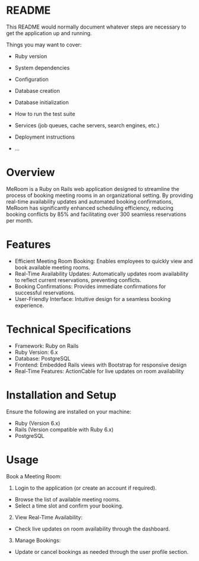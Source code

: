 # README

This README would normally document whatever steps are necessary to get the
application up and running.

Things you may want to cover:

* Ruby version

* System dependencies

* Configuration

* Database creation

* Database initialization

* How to run the test suite

* Services (job queues, cache servers, search engines, etc.)

* Deployment instructions

* ...
# Overview

MeRoom is a Ruby on Rails web application designed to streamline the process of booking meeting rooms in an organizational setting. By providing real-time availability updates and automated booking confirmations, MeRoom has significantly enhanced scheduling efficiency, reducing booking conflicts by 85% and facilitating over 300 seamless reservations per month.

# Features

* Efficient Meeting Room Booking:
Enables employees to quickly view and book available meeting rooms.
* Real-Time Availability Updates:
Automatically updates room availability to reflect current reservations, preventing conflicts.
* Booking Confirmations:
Provides immediate confirmations for successful reservations.
* User-Friendly Interface:
Intuitive design for a seamless booking experience.

# Technical Specifications

* Framework: Ruby on Rails
* Ruby Version: 6.x
* Database: PostgreSQL
* Frontend: Embedded Rails views with Bootstrap for responsive design
* Real-Time Features: ActionCable for live updates on room availability

# Installation and Setup

Ensure the following are installed on your machine:

* Ruby (Version 6.x)
* Rails (Version compatible with Ruby 6.x)
* PostgreSQL

# Usage

Book a Meeting Room:

1. Login to the application (or create an account if required).
* Browse the list of available meeting rooms.
* Select a time slot and confirm your booking.

2. View Real-Time Availability:
* Check live updates on room availability through the dashboard.

3. Manage Bookings:
* Update or cancel bookings as needed through the user profile section.

